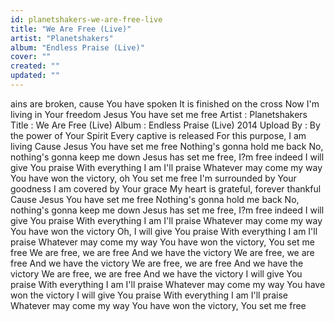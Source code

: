 ```yaml
---
id: planetshakers-we-are-free-live
title: "We Are Free (Live)"
artist: "Planetshakers"
album: "Endless Praise (Live)"
cover: ""
created: ""
updated: ""
---
```


ains are broken, cause You have spoken
It is finished on the cross
Now I'm living in Your freedom
Jesus You have set me free
Artist : Planetshakers
Title : We Are Free (Live)
Album : Endless Praise (Live) 2014
Upload By :
By the power of Your Spirit
Every captive is released
For this purpose, I am living
Cause Jesus You have set me free
Nothing's gonna hold me back
No, nothing's gonna keep me down
Jesus has set me free, I?m free indeed
I will give You praise
With everything I am I'll praise
Whatever may come my way
You have won the victory, oh You set me free
I'm surrounded by Your goodness
I am covered by Your grace
My heart is grateful, forever thankful
Cause Jesus You have set me free
Nothing's gonna hold me back
No, nothing's gonna keep me down
Jesus has set me free, I?m free indeed
I will give You praise
With everything I am I'll praise
Whatever may come my way
You have won the victory
Oh, I will give You praise
With everything I am I'll praise
Whatever may come my way
You have won the victory, You set me free
We are free, we are free
And we have the victory
We are free, we are free
And we have the victory
We are free, we are free
And we have the victory
We are free, we are free
And we have the victory
I will give You praise
With everything I am I'll praise
Whatever may come my way
You have won the victory
I will give You praise
With everything I am I'll praise
Whatever may come my way
You have won the victory, You set me free